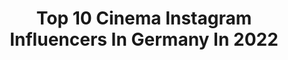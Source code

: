 ---
title: Top 10 Cinema Instagram Influencers In Germany In 2022
description: >-
  Find top cinema Instagram influencers in Germany in 2022. Most popular hashtags: #dance #photography #ccf.
platform: Instagram
hits: 317
text_top: Identify the best Instagram profiles on inBeat.
text_bottom: Our search engine aggregates 317 Instagram influencers like this in Germany for you to pitch.
profiles:
  - username: "irenecruzfoto"
    fullname: >-
      Filmmaker & Photo⚡️ Irene Cruz
    bio: >-
      🌿irenecruz.com 📸 Photographer 🎥Cinematographer (asoc. AEC) 📍Based in Berlin ✉️ irenecruzfoto@gmail.com #irenecruz 🌬👇🏼 Would u be my patreon?
    location: "Germany"
    followers: 24018
    engagement: 289
    commentsToLikes: 0.062054
    id: ck14jkwa7kuok0i19o8lcey6n
    verified: false
    hashtags: "#filmsetlife, #videoart, #artinberlin, #berlinartist"
  - username: "why.not.music"
    fullname: >-
      WHY NOT 🦙 | Music | DJ
    bio: >-
      🍕 From Italy | Shows around Europe 📀 Cinema 🍿 OUT NOW | +100k 📩 info@whynot-music.it @kardo.squad
    location: "Germany"
    followers: 5495
    engagement: 1644
    commentsToLikes: 0.051276
    id: ck5zxg6qx7yhk0i14fjlvzrwg
    verified: false
    hashtags: "#hexagon, #dondiablo, #bayern, #ccf"
  - username: "mustiimusic"
    fullname: >-
      Mustii
    bio: >-
      /Thomas Mustin/ 🎤 Mgmt (Music) : laurent@cfn.be 🎬 Agent (Cinema) : Laurent Gregoire agence@agence-adequat.com
    location: "Germany"
    followers: 7560
    engagement: 745
    commentsToLikes: 0.062598
    id: ck5q6sqh9yoqw0i11itq4yler
    verified: true
    hashtags: "#therewillbebetterdays, #coversong, #dangerzone, #annielennox"
  - username: "mikaberra"
    fullname: >-
      MIKA ◐
    bio: >-
      cinematographer — photographer sthlm based. ● ━ 📩 | info@mikaberra.com
    location: "Germany"
    followers: 20678
    engagement: 484
    commentsToLikes: 0.039921
    id: ck6toi5zqe7bo0j71dm75ucdi
    verified: false
    hashtags: "#blackouttuesday"
  - username: "luwam_russom"
    fullname: >-
      L U W A M   R U S S O M
    bio: >-
      - forever 23 - dancer / choreographer / creative director 🎥 FLY! 14.01.2022 IN CINEMAS 💌 luwamrussom@gmx.de NEWEST YOUTUBE VIDEO
    location: "Germany"
    followers: 5843
    engagement: 1554
    commentsToLikes: 0.045193
    id: ck138xilbiieq0i19f7pxv7dx
    verified: false
    hashtags: "#hiphopfem, #dance, #freestyle, #choreography"
  - username: "timjohnsonx"
    fullname: >-
      Tim Johnson 🙋🏻‍♂️
    bio: >-
      🎥 Video & Photographer ©️ CINEMABELS 😈 🤵🏻 HUSBAND of @anajohnson 👰🏼 🎙 PODCAST „Die Johnsons“ 🧡 📂 @mein_impressum 😍 WERBUNG: ANA‘s PRESETS👇🏼
    location: "Germany"
    followers: 158321
    engagement: 1136
    commentsToLikes: 0.004264
    id: ck0tvfxs1b6j60i1963dv0iui
    verified: false
    hashtags: "#priviledgebyyared, #anajohnsonpreset, #villajohnson, #thankful"
  - username: "dffrntvibe"
    fullname: >-
      DFFRNT VIBE
    bio: >-
      ▫️ photography | cinematography ▫️ #dffrntvibe CORONA - PREDSEDNIČKA PRATNJA 🏎💨
    location: "Germany"
    followers: 6933
    engagement: 1297
    commentsToLikes: 0.010986
    id: ck5c62l4n4l5l0i11bf6cvrp5
    verified: false
    hashtags: "#allesscheint, #macloud, #tb, #dffrntvibe"
  - username: "annette.zer"
    fullname: >-
      ᴀɴɴᴇᴛᴛᴇ ᴢᴇʀ
    bio: >-
      📮 hello@annettezer.com 🎞 @cinematicpresets
    location: "Germany"
    followers: 51052
    engagement: 449
    commentsToLikes: 0.011131
    id: ck5cg16jsnz9b0i11uqpuwj07
    verified: false
    hashtags: "#naturata, #schokoholic, #mehralsbio, #veganergenussmoment"
  - username: "puschart_tom"
    fullname: >-
      Tom Brückner
    bio: >-
      Bin nicht Carina's Bruder, hallo. || Für Geschäftliche Anfragen als Kameramann: @cinematomgraphy Neues Video:
    location: "Germany"
    followers: 11845
    engagement: 1587
    commentsToLikes: 0.016065
    id: ck5bvlaf7jvwz0i11zzpay9hy
    verified: false
    hashtags: "#couple, #selfie, #killstar, #killstarclothing"
  - username: "bastihansen"
    fullname: >-
      BASTI HANSEN
    bio: >-
      Adventure Photographer + Cinematographer From Germany > Based in the Middle East 💌 hey@bastihansen.com Lightroom Presets, YouTube, Portfolio:
    location: "Germany"
    followers: 15858
    engagement: 324
    commentsToLikes: 0.021230
    id: ck5q52aijr3aa0i11gglrmikn
    verified: false
    hashtags: "#arlettemagazine, #cla, #littlerivermag, #leicamag"
---